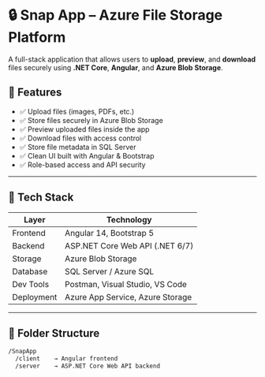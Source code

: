 # 🔒 Snap App – Azure File Storage Platform

A full-stack application that allows users to **upload**, **preview**, and **download** files securely using **.NET Core**, **Angular**, and **Azure Blob Storage**.

## 🚀 Features

- ✅ Upload files (images, PDFs, etc.)
- ✅ Store files securely in Azure Blob Storage
- ✅ Preview uploaded files inside the app
- ✅ Download files with access control
- ✅ Store file metadata in SQL Server
- ✅ Clean UI built with Angular & Bootstrap
- ✅ Role-based access and API security

---

## 🧱 Tech Stack

| Layer         | Technology                     |
|---------------|--------------------------------|
| Frontend      | Angular 14, Bootstrap 5        |
| Backend       | ASP.NET Core Web API (.NET 6/7)|
| Storage       | Azure Blob Storage             |
| Database      | SQL Server / Azure SQL         |
| Dev Tools     | Postman, Visual Studio, VS Code|
| Deployment    | Azure App Service, Azure Storage|

---

## 📂 Folder Structure

```bash
/SnapApp
  /client    → Angular frontend
  /server    → ASP.NET Core Web API backend
